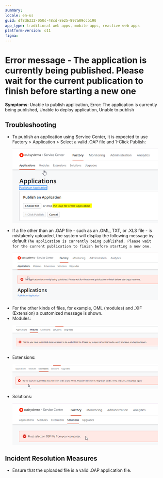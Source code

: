 ```yaml
---
summary: 
locale: en-us
guid: df8d6332-050d-48cd-8e25-897a09ccb190
app_type: traditional web apps, mobile apps, reactive web apps
platform-version: o11
figma:
---
```


<h1>Error message - The application is currently being published. Please wait for the current publication to finish before starting a new one</h1>

<strong>Symptoms</strong>: Unable to publish application, Error: The application is currently being published, Unable to deploy application, Unable to publish
<h2>Troubleshooting</h2>

<ul>
<li>To publish an application using Service Center, it is expected to use Factory > Application > Select a valid .OAP file and 1-Click Publish:</li>

![Service Center interface showing the option to publish an application by choosing or dropping the .oap file.](images/im-image-ck-202412133Ze2SRdWpA6rUKx6t5uv5dzE7ZZthlDhtoGvF7cfGE.png "Publish an Application using Service Center")

<li>If a file other than an .OAP file - such as an .OML, TXT, or .XLS file - is mistakenly uploaded, the system will display the following message by default:<code>The application is currently being published. Please wait for the current publication to finish before starting a new one.</code></li>

![Error message displayed when an invalid file is uploaded: 'The application is currently being published. Please wait for the current publication to finish before starting a new one.'](images/im-image-ck-20241213cpEGBkdJFCZfyPAJ8QPVm6eXOFI7KSCBXe19oNnIc2.png "Error Message for OAP File")

<li>For the other kinds of files, for example, OML (modules) and .XIF (Extension) a customized message is shown.</li>

<li>Modules:</li>

![Error message displayed for an invalid OML file: 'The file you have submitted does not seem to be a valid Oml file. Please try to open in Service Studio, verify and save, and upload again.'](images/im-image-ck-20241213xsjbZPxaVnXGNSUbE1uFgDt1EvsH2K7Fygawmuto7P.png "Error Message for OML File")

<li>Extensions:</li>
    
![Error message displayed for an invalid XIF file: The file you have submitted does not seem to be a valid Xif file. Please try to open in Integration Studio, verify and save, and upload again.](images/im-image-ck-20241213kNDwdCtDtZ1SyT7wxm973Hy2cGUWuKSaxm1SgOJNVd.png "Error Message for XIF File")

<li>Solutions:</li>

![Error message displayed for an invalid OSP file: 'Must select an OSP file from your computer.'](images/im-image-ck-20241213l9Qpzz4EngGfmGTfpZks6vqHZvIBo0IAtYohNaiar7.png "Error Message for OSP File")

</ul>

<h2>Incident Resolution Measures</h2><ul><li>Ensure that the uploaded file is a valid .OAP application file.</li></ul>

